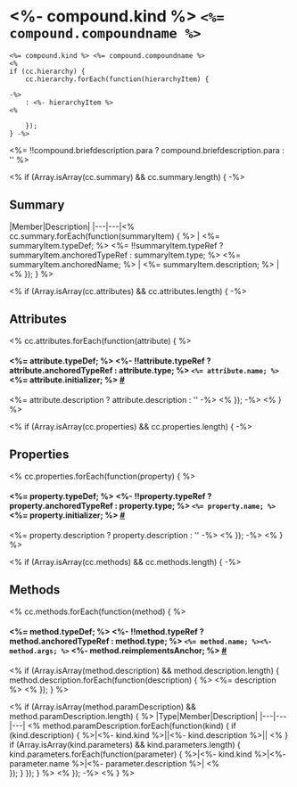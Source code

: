 # <%- compound.kind %> `<%= compound.compoundname %>`

```
<%= compound.kind %> <%= compound.compoundname %>
<%  
if (cc.hierarchy) { 
    cc.hierarchy.forEach(function(hierarchyItem) { 
    
-%>
    : <%- hierarchyItem %>
<%

    });
} -%> 
```

<%= !!compound.briefdescription.para ? compound.briefdescription.para : '' %>

<% if (Array.isArray(cc.summary) && cc.summary.length) { -%>
## Summary

|Member|Description|
|---|---|<%  
    cc.summary.forEach(function(summaryItem) {
        %>
        | <%= summaryItem.typeDef; %> <%= !!summaryItem.typeRef ? summaryItem.anchoredTypeRef : summaryItem.type; %> <%= summaryItem.anchoredName; %> | <%= summaryItem.description; %> |<% 
    }); 
} %>


<% if (Array.isArray(cc.attributes) && cc.attributes.length) { -%>
## Attributes

<% cc.attributes.forEach(function(attribute) { %>
#### <%= attribute.typeDef; %> <%- !!attribute.typeRef ? attribute.anchoredTypeRef : attribute.type; %> `<%= attribute.name; %>` <%= attribute.initializer; %> <a id='<%- attribute.anchor %>' href='#<%- attribute.anchor %>'>#</a>
<%= attribute.description ? attribute.description : '' -%>
<% }); -%>
<% } %>


<% if (Array.isArray(cc.properties) && cc.properties.length) { -%>
## Properties

<% cc.properties.forEach(function(property) { %>
#### <%= property.typeDef; %> <%- !!property.typeRef ? property.anchoredTypeRef : property.type; %> `<%= property.name; %>` <%= property.initializer; %> <a id='<%- property.anchor %>' href='#<%- property.anchor %>'>#</a>
<%= property.description ? property.description : '' -%>
<% }); -%>
<% } %>


<% if (Array.isArray(cc.methods) && cc.methods.length) { -%>
## Methods

<% cc.methods.forEach(function(method) { %>
#### <%= method.typeDef; %> <%- !!method.typeRef ? method.anchoredTypeRef : method.type; %> `<%= method.name; %><%- method.args; %>` <%- method.reimplementsAnchor; %> <a id='<%- method.anchor %>' href='#<%- method.anchor %>'>#</a>

<% 
if (Array.isArray(method.description) && method.description.length) { 
    method.description.forEach(function(description) {
        %>
<%= description %>
        <% 
    });
}
%>


<% 
if (Array.isArray(method.paramDescription) && method.paramDescription.length) { 
%>
|Type|Member|Description|
|---|---|---|
<%
    method.paramDescription.forEach(function(kind) {
        if (kind.description) {
            %>|<%- kind.kind %>||<%- kind.description %>||
            <%
        }
        if (Array.isArray(kind.parameters) && kind.parameters.length) {
            kind.parameters.forEach(function(parameter) {
                %>|<%- kind.kind %>|<%- parameter.name %>|<%- parameter.description %>|
                <%                
            });
        }
    });
} 
%>
<% }); -%>
<% } %>
